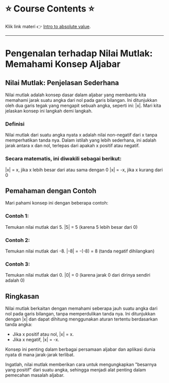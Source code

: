 # ⭐️ Course Contents ⭐️

Klik link materi 👉 [Intro to absolute value](https://www.khanacademy.org/math/algebra-basics/basic-alg-foundations/alg-basics-absolute-value-new/a/intro-to-absolute-value).

---
# Pengenalan terhadap Nilai Mutlak: Memahami Konsep Aljabar

## Nilai Mutlak: Penjelasan Sederhana

Nilai mutlak adalah konsep dasar dalam aljabar yang membantu kita memahami jarak suatu angka dari nol pada garis bilangan. Ini ditunjukkan oleh dua garis tegak yang mengapit sebuah angka, seperti ini: |x|. Mari kita jelaskan konsep ini langkah demi langkah.

### Definisi

Nilai mutlak dari suatu angka nyata x adalah nilai non-negatif dari x tanpa memperhatikan tanda nya. Dalam istilah yang lebih sederhana, ini adalah jarak antara x dan nol, terlepas dari apakah x positif atau negatif.

### Secara matematis, ini diwakili sebagai berikut:

|x| = x, jika x lebih besar dari atau sama dengan 0
|x| = -x, jika x kurang dari 0

## Pemahaman dengan Contoh

Mari pahami konsep ini dengan beberapa contoh:

### Contoh 1:
Temukan nilai mutlak dari 5.
|5| = 5 (karena 5 lebih besar dari 0)

### Contoh 2:
Temukan nilai mutlak dari -8.
|-8| = -(-8) = 8 (tanda negatif dihilangkan)

### Contoh 3:
Temukan nilai mutlak dari 0.
|0| = 0 (karena jarak 0 dari dirinya sendiri adalah 0)

## Ringkasan

Nilai mutlak berkaitan dengan memahami seberapa jauh suatu angka dari nol pada garis bilangan, tanpa memperdulikan tanda nya. Ini ditunjukkan dengan |x| dan dapat dihitung menggunakan aturan tertentu berdasarkan tanda angka:

- Jika x positif atau nol, |x| = x.
- Jika x negatif, |x| = -x.

Konsep ini penting dalam berbagai persamaan aljabar dan aplikasi dunia nyata di mana jarak-jarak terlibat.

Ingatlah, nilai mutlak memberikan cara untuk mengungkapkan "besarnya yang positif" dari suatu angka, sehingga menjadi alat penting dalam pemecahan masalah aljabar.